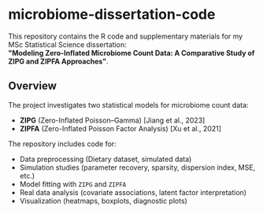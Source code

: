 # microbiome-dissertation-code

This repository contains the R code and supplementary materials for my MSc Statistical Science dissertation:  
**"Modeling Zero-Inflated Microbiome Count Data: A Comparative Study of ZIPG and ZIPFA Approaches"**.

## Overview
The project investigates two statistical models for microbiome count data:
- **ZIPG** (Zero-Inflated Poisson–Gamma) [Jiang et al., 2023]
- **ZIPFA** (Zero-Inflated Poisson Factor Analysis) [Xu et al., 2021]

The repository includes code for:
- Data preprocessing (Dietary dataset, simulated data)
- Simulation studies (parameter recovery, sparsity, dispersion index, MSE, etc.)
- Model fitting with `ZIPG` and `ZIPFA`
- Real data analysis (covariate associations, latent factor interpretation)
- Visualization (heatmaps, boxplots, diagnostic plots)
